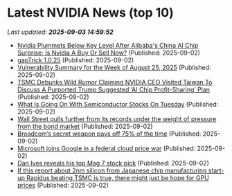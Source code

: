 # Latest NVIDIA News (top 10)
_Last updated: **2025-09-03 14:59:52**_

- [Nvidia Plummets Below Key Level After Alibaba's China AI Chip Surprise; Is Nvidia A Buy Or Sell Now?](https://biztoc.com/x/87234026ba43b5db) (Published: 2025-09-02)
- [gapTrick 1.0.25](https://pypi.org/project/gapTrick/) (Published: 2025-09-02)
- [Vulnerability Summary for the Week of August 25, 2025](https://www.cisa.gov/news-events/bulletins/sb25-245) (Published: 2025-09-02)
- [TSMC Debunks Wild Rumor Claiming NVIDIA CEO Visited Taiwan To Discuss A Purported Trump Suggested ‘AI Chip Profit-Sharing’ Plan](https://wccftech.com/tsmc-debunks-wild-rumor-claiming-nvidia-ceo-visited-taiwan-to-discuss-a-purported-trump-suggested-ai-chip-profit-sharing-plan/) (Published: 2025-09-02)
- [What Is Going On With Semiconductor Stocks On Tuesday](https://biztoc.com/x/24afcb30d764edee) (Published: 2025-09-02)
- [Wall Street pulls further from its records under the weight of pressure from the bond market](https://www.bostonherald.com/2025/09/02/stock-market-bond-market-pressure/) (Published: 2025-09-02)
- [Broadcom’s secret weapon pays off 75% of the time](https://rollingout.com/2025/09/02/broadcoms-amazing-75-winning-streak/) (Published: 2025-09-02)
- [Microsoft joins Google in a federal cloud price war](https://qz.com/microsoft-cloud-deal-us-government-google) (Published: 2025-09-02)
- [Dan Ives reveals his top Mag 7 stock pick](https://biztoc.com/x/7316a0847734ba85) (Published: 2025-09-02)
- [If this report about 2nm silicon from Japanese chip manufacturing start-up Rapidus beating TSMC is true, there might just be hope for GPU prices](https://www.pcgamer.com/hardware/if-this-report-about-2nm-silicon-from-japanese-chip-manufacturing-start-up-rapidus-beating-tsmc-is-true-there-might-just-be-hope-for-gpu-prices/) (Published: 2025-09-02)
